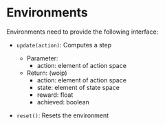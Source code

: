 # Environments

Environments need to provide the following interface:

- `update(action)`:
  Computes a step
  - Parameter:
    - action:   element of action space
  - Return: (woip)
    - action:   element of action space
    - state:    element of state space
    - reward:   float
    - achieved: boolean

- `reset()`:
  Resets the environment
